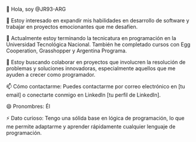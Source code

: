 👋 Hola, soy @JR93-ARG

👀 Estoy interesado en expandir mis habilidades en desarrollo de software y trabajar en proyectos emocionantes que me desafíen.

🌱 Actualmente estoy terminando la tecnicatura en programación en la Universidad Tecnológica Nacional. También he completado cursos con Egg Cooperation, Grasshopper y Argentina Programa.

💞️ Estoy buscando colaborar en proyectos que involucren la resolución de problemas y soluciones innovadoras, especialmente aquellos que me ayuden a crecer como programador.

📫 Cómo contactarme: Puedes contactarme por correo electrónico en [tu email] o conectarte conmigo en LinkedIn [tu perfil de LinkedIn].

😄 Pronombres: Él

⚡ Dato curioso: Tengo una sólida base en lógica de programación, lo que me permite adaptarme y aprender rápidamente cualquier lenguaje de programación.
<!---
JR93-ARG/JR93-ARG is a ✨ special ✨ repository because its `README.md` (this file) appears on your GitHub profile.
You can click the Preview link to take a look at your changes.
--->
